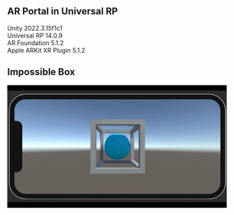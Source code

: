 ## AR Portal in Universal RP
Unity 2022.3.15f1c1  
Universal RP 14.0.9  
AR Foundation 5.1.2  
Apple ARKit XR Plugin 5.1.2  
## Impossible Box
![Impossible Box](https://github.com/Tongzhou-Yu/ar-portal-arfoundation-urp/blob/main/ScreenShots/ImpossibleBox.gif)  
